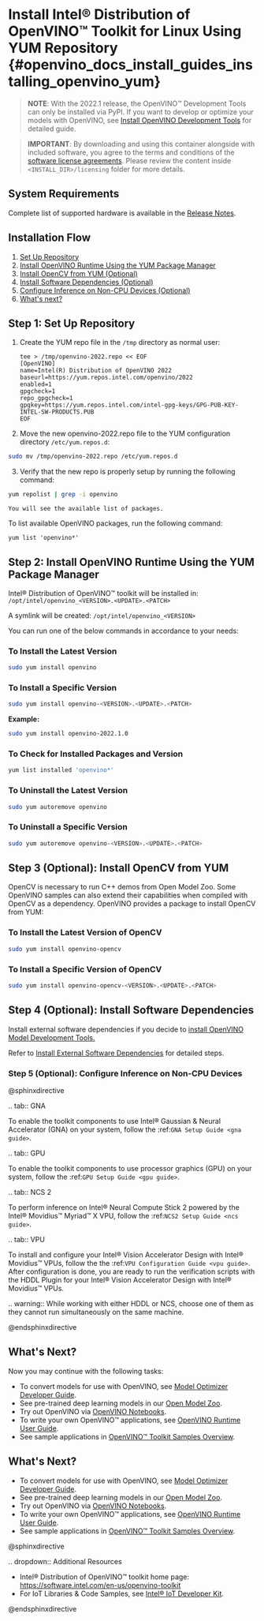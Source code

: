 # Install Intel® Distribution of OpenVINO™ Toolkit for Linux Using YUM Repository {#openvino_docs_install_guides_installing_openvino_yum}

> **NOTE**: With the 2022.1 release, the OpenVINO™ Development Tools can only be installed via PyPI. If you want to develop or optimize your models with OpenVINO, see [Install OpenVINO Development Tools](installing-model-dev-tools.md) for detailed guide.

> **IMPORTANT**: By downloading and using this container alongside with included software, you agree to the terms and conditions of the [software license agreements](https://software.intel.com/content/dam/develop/external/us/en/documents/intel-openvino-license-agreements.pdf). Please review the content inside `<INSTALL_DIR>/licensing` folder for more details.

## System Requirements

Complete list of supported hardware is available in the [Release Notes](https://software.intel.com/content/www/us/en/develop/articles/openvino-relnotes.html).

## Installation Flow

1. <a href="#set-repository">Set Up Repository</a>
2. <a href="#install-runtime-package">Install OpenVINO Runtime Using the YUM Package Manager</a>
3. <a href="#install-opencv">Install OpenCV from YUM (Optional)</a>
4. <a href="#install-software-dependencies">Install Software Dependencies (Optional)</a>
5. <a href="#configure-inference">Configure Inference on Non-CPU Devices (Optional)</a>
6. <a href="#next">What's next?</a>

## <a name="set-repository"></a>Step 1: Set Up Repository

1. Create the YUM repo file in the `/tmp` directory as normal user:
   ```
   tee > /tmp/openvino-2022.repo << EOF
   [OpenVINO]
   name=Intel(R) Distribution of OpenVINO 2022
   baseurl=https://yum.repos.intel.com/openvino/2022
   enabled=1
   gpgcheck=1
   repo_gpgcheck=1
   gpgkey=https://yum.repos.intel.com/intel-gpg-keys/GPG-PUB-KEY-INTEL-SW-PRODUCTS.PUB
   EOF
   ```
2.	Move the new openvino-2022.repo file to the YUM configuration directory `/etc/yum.repos.d`:
   ```sh
   sudo mv /tmp/openvino-2022.repo /etc/yum.repos.d
   ```
3.	Verify that the new repo is properly setup by running the following command:
   ```sh
   yum repolist | grep -i openvino
   ```
    You will see the available list of packages.


To list available OpenVINO packages, run the following command:
```
yum list 'openvino*'
```

## <a name="install-runtime-package"></a>Step 2: Install OpenVINO Runtime Using the YUM Package Manager

Intel® Distribution of OpenVINO™ toolkit will be installed in: `/opt/intel/openvino_<VERSION>.<UPDATE>.<PATCH>`

A symlink will be created: `/opt/intel/openvino_<VERSION>`

You can run one of the below commands in accordance to your needs:

### To Install the Latest Version

```sh
sudo yum install openvino
```

### To Install a Specific Version

```sh
sudo yum install openvino-<VERSION>.<UPDATE>.<PATCH>
```

**Example:**
```sh
sudo yum install openvino-2022.1.0
```

### To Check for Installed Packages and Version

```sh
yum list installed 'openvino*'
```

### To Uninstall the Latest Version

```sh
sudo yum autoremove openvino
```

### To Uninstall a Specific Version

```sh
sudo yum autoremove openvino-<VERSION>.<UPDATE>.<PATCH>
```

## <a name="install-opencv"></a>Step 3 (Optional): Install OpenCV from YUM

OpenCV is necessary to run C++ demos from Open Model Zoo. Some OpenVINO samples can also extend their capabilities when compiled with OpenCV as a dependency. OpenVINO provides a package to install OpenCV from YUM:

### To Install the Latest Version of OpenCV

```sh
sudo yum install openvino-opencv
```

### To Install a Specific Version of OpenCV

```sh
sudo yum install openvino-opencv-<VERSION>.<UPDATE>.<PATCH>
```

## <a name="install-software-dependencies"></a>Step 4 (Optional): Install Software Dependencies

Install external software dependencies if you decide to [install OpenVINO Model Development Tools.](installing-model-dev-tools.md)


Refer to <a href="openvino_docs_install_guides_installing_openvino_linux.html#install-external-dependencies">Install External Software Dependencies</a> for detailed steps.

### Step 5 (Optional): Configure Inference on Non-CPU Devices

@sphinxdirective

.. tab:: GNA

   To enable the toolkit components to use Intel® Gaussian & Neural Accelerator (GNA) on your system, follow the :ref:`GNA Setup Guide <gna guide>`.
   
.. tab:: GPU

   To enable the toolkit components to use processor graphics (GPU) on your system, follow the :ref:`GPU Setup Guide <gpu guide>`.

.. tab:: NCS 2

   To perform inference on Intel® Neural Compute Stick 2 powered by the Intel® Movidius™ Myriad™ X VPU, follow the :ref:`NCS2 Setup Guide <ncs guide>`.
   <!--For more details, see the `Get Started page for Intel® Neural Compute Stick 2 <https://software.intel.com/en-us/neural-compute-stick/get-started>`.-->

.. tab:: VPU

   To install and configure your Intel® Vision Accelerator Design with Intel® Movidius™ VPUs, follow the the :ref:`VPU Configuration Guide <vpu guide>`.
   After configuration is done, you are ready to run the verification scripts with the HDDL Plugin for your Intel® Vision Accelerator Design with Intel® Movidius™ VPUs. 

   .. warning::
      While working with either HDDL or NCS, choose one of them as they cannot run simultaneously on the same machine.

@endsphinxdirective

## What's Next?

Now you may continue with the following tasks:

* To convert models for use with OpenVINO, see [Model Optimizer Developer Guide](../MO_DG/Deep_Learning_Model_Optimizer_DevGuide.md).
* See pre-trained deep learning models in our [Open Model Zoo](../model_zoo.md).
* Try out OpenVINO via [OpenVINO Notebooks](https://docs.openvino.ai/latest/notebooks/notebooks.html).
* To write your own OpenVINO™ applications, see [OpenVINO Runtime User Guide](../OV_Runtime_UG/openvino_intro.md).
* See sample applications in [OpenVINO™ Toolkit Samples Overview](../OV_Runtime_UG/Samples_Overview.md).

## <a name="next"></a>What's Next?

* To convert models for use with OpenVINO, see [Model Optimizer Developer Guide](../MO_DG/Deep_Learning_Model_Optimizer_DevGuide.md).
* See pre-trained deep learning models in our [Open Model Zoo](../model_zoo.md).
* Try out OpenVINO via [OpenVINO Notebooks](https://docs.openvino.ai/latest/notebooks/notebooks.html).
* To write your own OpenVINO™ applications, see [OpenVINO Runtime User Guide](../OV_Runtime_UG/openvino_intro.md).
* See sample applications in [OpenVINO™ Toolkit Samples Overview](../OV_Runtime_UG/Samples_Overview.md).


@sphinxdirective

.. dropdown:: Additional Resources

   - Intel® Distribution of OpenVINO™ toolkit home page: <https://software.intel.com/en-us/openvino-toolkit>
   - For IoT Libraries & Code Samples, see [Intel® IoT Developer Kit](https://github.com/intel-iot-devkit).

@endsphinxdirective
